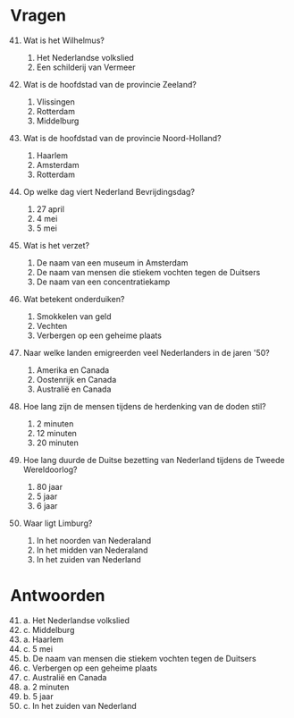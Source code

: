 # Vragen

41. Wat is het Wilhelmus?

    1. Het Nederlandse volkslied
    2. Een schilderij van Vermeer

42. Wat is de hoofdstad van de provincie Zeeland?

    1. Vlissingen
    2. Rotterdam
    3. Middelburg

43. Wat is de hoofdstad van de provincie Noord-Holland?

    1. Haarlem
    2. Amsterdam
    3. Rotterdam

44. Op welke dag viert Nederland Bevrijdingsdag?

    1. 27 april
    2. 4 mei
    3. 5 mei

45. Wat is het verzet?

    1. De naam van een museum in Amsterdam
    2. De naam van mensen die stiekem vochten tegen de Duitsers
    3. De naam van een concentratiekamp

46. Wat betekent onderduiken?

    1. Smokkelen van geld
    2. Vechten
    3. Verbergen op een geheime plaats

47. Naar welke landen emigreerden veel Nederlanders in de jaren '50?

    1. Amerika en Canada
    2. Oostenrijk en Canada
    3. Australië en Canada

48. Hoe lang zijn de mensen tijdens de herdenking van de doden stil?

    1. 2 minuten
    2. 12 minuten
    3. 20 minuten

49. Hoe lang duurde de Duitse bezetting van Nederland tijdens de Tweede Wereldoorlog?

    1. 80 jaar
    2. 5 jaar
    3. 6 jaar

50. Waar ligt Limburg?

    1. In het noorden van Nederaland
    2. In het midden van Nederaland
    3. In het zuiden van Nederland

# Antwoorden

41. a. Het Nederlandse volkslied
42. c. Middelburg
43. a. Haarlem
44. c. 5 mei
45. b. De naam van mensen die stiekem vochten tegen de Duitsers
46. c. Verbergen op een geheime plaats
47. c. Australië en Canada
48. a. 2 minuten
49. b. 5 jaar
50. c. In het zuiden van Nederland
